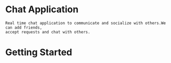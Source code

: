 #   Chat Application
    Real time chat application to communicate and socialize with others.We can add friends,
    accept requests and chat with others.   
#   Getting Started